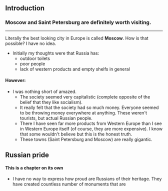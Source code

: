 ## Introduction
### Moscow and Saint Petersburg are definitely worth visiting.
----
Literally the best looking city in Europe is called **Moscow**. How is that possible? I have no idea.

- Initially my thoughts were that Russia has:
	- outdoor toilets
	- poor people
	- lack of western products and empty shelfs in general
#### However:
- I was nothing short of amazed.
	- The society seemed very capitalistic (complete opposite of the belief that they like socialism).
	- It really felt that the society had so much money. Everyone seemed to be throwing money everywhere at anything. These weren't tourists, but actual Russian people.
	- There I have seen far more products from Western Europe than I see in Western Europe itself (of course, they are more expensive). I know that some wouldn't believe but this is the honest truth.
	- These towns (Saint Petersburg and Moscow) are really gigantic. 

## Russian pride
#### This is a chapter on its own
- I have no way to express how proud are Russians of their heritage. They have created countless number of monuments that are 